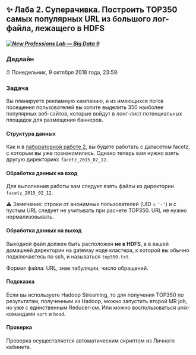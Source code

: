 ## ✨ Лаба 2. Суперачивка. Построить TOP350 самых популярных  URL из большого лог-файла, лежащего в HDFS

##### [![New Professions Lab — Big Data 9](http://data.cluster-lab.com/public-newprolab-com/npl7.svg)](https://github.com/newprolab/content_bigdata9)

### Дедлайн

⏰ Понедельник, 9 октября 2018 года, 23:59.

### Задача

Вы планируете рекламную кампанию, и из имеющихся логов посещения пользователей вы хотите выделить 350 наиболее популярных веб-сайтов, которые войдут в лонг-лист потенциальных площадок для размещения баннеров.

#### Структура данных

Как и в [лабораторной работе 2](labs/lab02/lab02.md), вы будете работать с датасетом facetz, с которым вы уже познакомились. Однако теперь вам нужно взять другую директорию: `facetz_2015_02_12`. 

#### Обработка данных на вход

Для выполнения работы вам следует взять файлы из директории `facetz_2015_02_12`.

⚠️ Замечание: строки от анонимных пользователей (UID = `'-'`) и с пустым URL следует не учитывать при расчете TOP350.  URL не нужно нормализовывать.

#### Обработка данных на выход

Выходной файл должен быть расположен **не в HDFS**, а в вашей домашней директории на gateway ноде кластера, к которой вы обычно подключаетесь по ssh, и называться `top350.txt`.

Формат файла: URL, знак табуляции, число обращений.

#### Подсказка

Если вы используете Hadoop Streaming, то для получения TOP350 по результатам, полученным из Hadoop, можно запустить второй MR job, но уже с единственным Reducer-ом. Или можно воспользоваться unix-командами `sort` и `head`.

#### Проверка

Проверка осуществляется автоматическим скриптом из Личного кабинета. 

